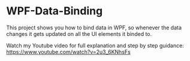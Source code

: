 # WPF-Data-Binding

This project shows you how to bind data in WPF, so whenever the data changes it gets updated on all the UI elements it binded to.

Watch my Youtube video for full explanation and step by step guidance: https://www.youtube.com/watch?v=2u3_6KNhsFs

